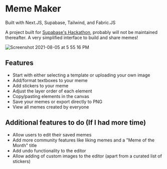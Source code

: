 # Meme Maker
Built with Next.JS, Supabase, Tailwind, and Fabric.JS

A project built for [Supabase's Hackathon]('https://supabase.io/blog/2021/07/30/1-the-supabase-hackathon'), probably will not be maintained thereafter. A very simplified interface to build and share memes!

![Screenshot 2021-08-05 at 5 55 16 PM](https://user-images.githubusercontent.com/19742402/128331519-6aaf3c2c-29de-4c03-9874-cca021cd9fb5.png)

## Features
- Start with either selecting a template or uploading your own image
- Add/format textboxes to your meme
- Add stickers to your meme
- Adjust the layer order of each element
- Copy/pasting elements in the canvas
- Save your memes or export directly to PNG
- View all memes created by everyone

## Additional features to do (If I had more time)
- Allow users to edit their saved memes
- Add more community features like liking memes and a "Meme of the Month" title
- Add undo functionality to the editor
- Allow adding of custom images to the editor (apart from a curated list of stickers)

